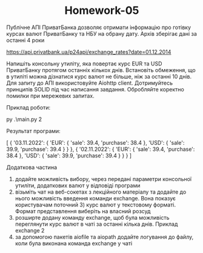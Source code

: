 <h1 align="center">Homework-05</h1>

Публічне АПІ ПриватБанка дозволяє отримати інформацію про готівку курсах валют ПриватБанку та НБУ на обрану дату. Архів зберігає дані за останні 4 роки

https://api.privatbank.ua/p24api/exchange_rates?date=01.12.2014

Напишіть консольну утиліту, яка повертає курс EUR та USD ПриватБанку протягом останніх кількох днів. Встановіть обмеження, що в утиліті можна дізнатися курс валют не більше, ніж за останні 10 днів. Для запиту до АПІ використовуйте Aiohttp client. Дотримуйтесь принципів SOLID під час написання завдання. Обробляйте коректно помилки при мережевих запитах.

Приклад роботи:

py .\main.py 2

Результат програми:

[
  {
    '03.11.2022': {
      'EUR': {
        'sale': 39.4,
        'purchase': 38.4
      },
      'USD': {
        'sale': 39.9,
        'purchase': 39.4
      }
    }
  },
  {
    '02.11.2022': {
      'EUR': {
        'sale': 39.4,
        'purchase': 38.4
      },
      'USD': {
        'sale': 39.9,
        'purchase': 39.4
      }
    }
  }
]

Додаткова частина

1) додайте можливість вибору, через передані параметри консольної утиліти, додаткових валют у відповіді програми
2) візьміть чат на веб-сокетах з лекційного матеріалу та додайте до нього можливість введення команди exchange. Вона показує користувачам поточний 3)   курс валют у текстовому форматі. Формат представлення виберіть на власний розсуд
3) розширте додану команду exchange, щоб була можливість переглянути курс валют в чаті за останні кілька днів. 
    Приклад exchange 2
4) за допомогою пакетів aiofile та aiopath додайте логування до файлу, коли була виконана команда exchange у чаті